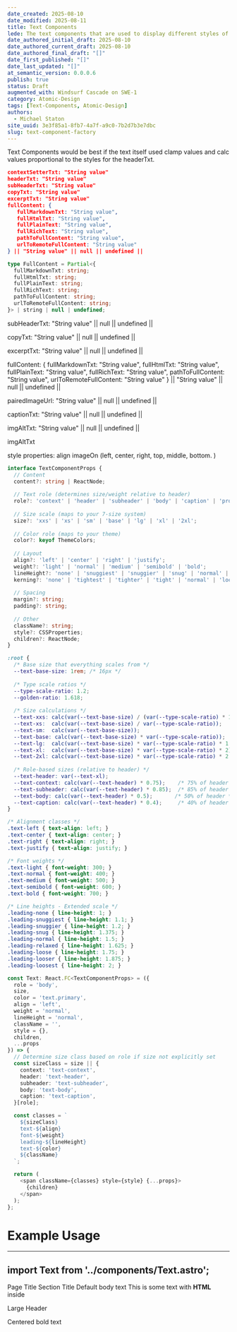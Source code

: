 ```yaml
---
date_created: 2025-08-10
date_modified: 2025-08-11
title: Text Components
lede: The text components that are used to display different styles of text in paired fashion.
date_authored_initial_draft: 2025-08-10
date_authored_current_draft: 2025-08-10
date_authored_final_draft: "[]"
date_first_published: "[]"
date_last_updated: "[]"
at_semantic_version: 0.0.0.6
publish: true
status: Draft
augmented_with: Windsurf Cascade on SWE-1
category: Atomic-Design
tags: [Text-Components, Atomic-Design]
authors:
  - Michael Staton
site_uuid: 3e3f85a1-8fb7-4a7f-a9c0-7b2d7b3e7dbc
slug: text-component-factory
---
```

Text Components would be best if the text itself used clamp values and calc values proportional to the styles for the headerTxt.

```json
contextSetterTxt: "String value"
headerTxt: "String value"
subHeaderTxt: "String value"
copyTxt: "String value"
excerptTxt: "String value"
fullContent: {
   fullMarkdownTxt: "String value",
   fullHtmlTxt: "String value",
   fullPlainText: "String value",
   fullRichText: "String value",
   pathToFullContent: "String value",
   urlToRemoteFullContent: "String value"
} || "String value" || null || undefined || 
```

```typescript
type FullContent = Partial<{
  fullMarkdownTxt: string;
  fullHtmlTxt: string;
  fullPlainText: string;
  fullRichText: string;
  pathToFullContent: string;
  urlToRemoteFullContent: string;
}> | string | null | undefined;
```

subHeaderTxt: "String value" || null || undefined || 

copyTxt: "String value" || null || undefined || 

excerptTxt: "String value" || null || undefined || 

fullContent: {
   fullMarkdownTxt: "String value",
   fullHtmlTxt: "String value",
   fullPlainText: "String value",
   fullRichText: "String value",
   pathToFullContent: "String value",
   urlToRemoteFullContent: "String value"
} || "String value" || null || undefined || 

pairedImageUrl: "String value" || null || undefined || 

captionTxt: "String value" || null || undefined || 

imgAltTxt: "String value" || null || undefined || 

imgAltTxt

style properties:
align
imageOn (left, center, right, top, middle, bottom. )

```typescript
interface TextComponentProps {
  // Content
  content?: string | ReactNode;
  
  // Text role (determines size/weight relative to header)
  role?: 'context' | 'header' | 'subheader' | 'body' | 'caption' | 'prose' | 'zinger';
  
  // Size scale (maps to your 7-size system)
  size?: 'xxs' | 'xs' | 'sm' | 'base' | 'lg' | 'xl' | '2xl';
  
  // Color role (maps to your theme)
  color?: keyof ThemeColors;
  
  // Layout
  align?: 'left' | 'center' | 'right' | 'justify';
  weight?: 'light' | 'normal' | 'medium' | 'semibold' | 'bold';
  lineHeight?: 'none' | 'snuggiest' | 'snuggier' | 'snug' | 'normal' | 'relaxed' | 'loose' | 'looser' | 'loosest';
  kerning?: 'none' | 'tightest' | 'tighter' | 'tight' | 'normal' | 'loose' | 'wider' | 'widest';
  
  // Spacing
  margin?: string;
  padding?: string;
  
  // Other
  className?: string;
  style?: CSSProperties;
  children?: ReactNode;
}
```

```css
:root {
  /* Base size that everything scales from */
  --text-base-size: 1rem; /* 16px */
  
  /* Type scale ratios */
  --type-scale-ratio: 1.2;
  --golden-ratio: 1.618;
  
  /* Size calculations */
  --text-xxs: calc(var(--text-base-size) / (var(--type-scale-ratio) * 1.5));
  --text-xs:  calc(var(--text-base-size) / var(--type-scale-ratio));
  --text-sm:  calc(var(--text-base-size));
  --text-base: calc(var(--text-base-size) * var(--type-scale-ratio));
  --text-lg:  calc(var(--text-base-size) * var(--type-scale-ratio) * 1.5);
  --text-xl:  calc(var(--text-base-size) * var(--type-scale-ratio) * 2);
  --text-2xl: calc(var(--text-base-size) * var(--type-scale-ratio) * 2.5);
  
  /* Role-based sizes (relative to header) */
  --text-header: var(--text-xl);
  --text-context: calc(var(--text-header) * 0.75);    /* 75% of header */
  --text-subheader: calc(var(--text-header) * 0.85);  /* 85% of header */
  --text-body: calc(var(--text-header) * 0.5);       /* 50% of header */
  --text-caption: calc(var(--text-header) * 0.4);     /* 40% of header */
}

/* Alignment classes */
.text-left { text-align: left; }
.text-center { text-align: center; }
.text-right { text-align: right; }
.text-justify { text-align: justify; }

/* Font weights */
.text-light { font-weight: 300; }
.text-normal { font-weight: 400; }
.text-medium { font-weight: 500; }
.text-semibold { font-weight: 600; }
.text-bold { font-weight: 700; }

/* Line heights - Extended scale */
.leading-none { line-height: 1; }
.leading-snuggiest { line-height: 1.1; }
.leading-snuggier { line-height: 1.2; }
.leading-snug { line-height: 1.375; }
.leading-normal { line-height: 1.5; }
.leading-relaxed { line-height: 1.625; }
.leading-loose { line-height: 1.75; }
.leading-looser { line-height: 1.875; }
.leading-loosest { line-height: 2; }
```

```typescript
const Text: React.FC<TextComponentProps> = ({
  role = 'body',
  size,
  color = 'text.primary',
  align = 'left',
  weight = 'normal',
  lineHeight = 'normal',
  className = '',
  style = {},
  children,
  ...props
}) => {
  // Determine size class based on role if size not explicitly set
  const sizeClass = size || {
    context: 'text-context',
    header: 'text-header',
    subheader: 'text-subheader',
    body: 'text-body',
    caption: 'text-caption',
  }[role];

  const classes = `
    ${sizeClass}
    text-${align}
    font-${weight}
    leading-${lineHeight}
    text-${color}
    ${className}
  `;

  return (
    <span className={classes} style={style} {...props}>
      {children}
    </span>
  );
};
```

# Example Usage

---
import Text from '../components/Text.astro';
---

<!-- Basic usage -->
<CompositeText>
   <DisplayText role="header">Page Title</DisplayText>
   <DisplayText role="subheader">Section Title</DisplayText>
   <DisplayText>Default body text</DisplayText>
</CompositeText>

<!-- With content prop -->
<DisplayText content="This is some text" role="body" />

<!-- With default slot -->
<DisplayText role="body">
  This is some text with <strong>HTML</strong> inside
</DisplayText>

<!-- With custom size and color -->
<DisplayText role="header" size="2xl" color="text-primary">Large Header</DisplayText>

<!-- With custom alignment and weight -->
<DisplayText align="center" weight="bold">Centered bold text</DisplayText>
```